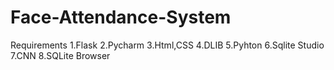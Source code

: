 # Face-Attendance-System

Requirements
    1.Flask
    2.Pycharm
    3.Html,CSS
    4.DLIB
    5.Pyhton
    6.Sqlite Studio
    7.CNN
    8.SQLite Browser
